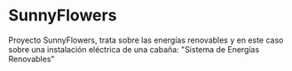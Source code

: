 # SunnyFlowers
Proyecto SunnyFlowers, trata sobre las energías renovables y en este caso sobre una instalación eléctrica de una cabaña:  "Sistema de Energías Renovables"
